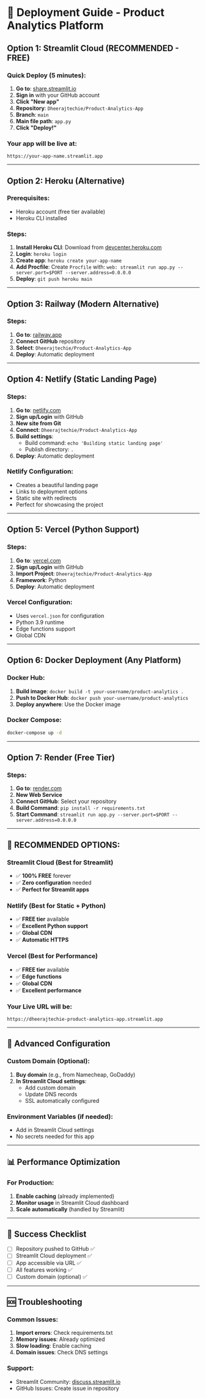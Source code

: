 # 🚀 Deployment Guide - Product Analytics Platform

## Option 1: Streamlit Cloud (RECOMMENDED - FREE)

### Quick Deploy (5 minutes):
1. **Go to**: [share.streamlit.io](https://share.streamlit.io)
2. **Sign in** with your GitHub account
3. **Click "New app"**
4. **Repository**: `Dheerajtechie/Product-Analytics-App`
5. **Branch**: `main`
6. **Main file path**: `app.py`
7. **Click "Deploy!"**

### Your app will be live at:
`https://your-app-name.streamlit.app`

---

## Option 2: Heroku (Alternative)

### Prerequisites:
- Heroku account (free tier available)
- Heroku CLI installed

### Steps:
1. **Install Heroku CLI**: Download from [devcenter.heroku.com](https://devcenter.heroku.com/articles/heroku-cli)
2. **Login**: `heroku login`
3. **Create app**: `heroku create your-app-name`
4. **Add Procfile**: Create `Procfile` with: `web: streamlit run app.py --server.port=$PORT --server.address=0.0.0.0`
5. **Deploy**: `git push heroku main`

---

## Option 3: Railway (Modern Alternative)

### Steps:
1. **Go to**: [railway.app](https://railway.app)
2. **Connect GitHub** repository
3. **Select**: `Dheerajtechie/Product-Analytics-App`
4. **Deploy**: Automatic deployment

---

## Option 4: Netlify (Static Landing Page)

### Steps:
1. **Go to**: [netlify.com](https://netlify.com)
2. **Sign up/Login** with GitHub
3. **New site from Git**
4. **Connect**: `Dheerajtechie/Product-Analytics-App`
5. **Build settings**:
   - Build command: `echo 'Building static landing page'`
   - Publish directory: `.`
6. **Deploy**: Automatic deployment

### Netlify Configuration:
- Creates a beautiful landing page
- Links to deployment options
- Static site with redirects
- Perfect for showcasing the project

---

## Option 5: Vercel (Python Support)

### Steps:
1. **Go to**: [vercel.com](https://vercel.com)
2. **Sign up/Login** with GitHub
3. **Import Project**: `Dheerajtechie/Product-Analytics-App`
4. **Framework**: Python
5. **Deploy**: Automatic deployment

### Vercel Configuration:
- Uses `vercel.json` for configuration
- Python 3.9 runtime
- Edge functions support
- Global CDN

---

## Option 6: Docker Deployment (Any Platform)

### Docker Hub:
1. **Build image**: `docker build -t your-username/product-analytics .`
2. **Push to Docker Hub**: `docker push your-username/product-analytics`
3. **Deploy anywhere**: Use the Docker image

### Docker Compose:
```bash
docker-compose up -d
```

---

## Option 7: Render (Free Tier)

### Steps:
1. **Go to**: [render.com](https://render.com)
2. **New Web Service**
3. **Connect GitHub**: Select your repository
4. **Build Command**: `pip install -r requirements.txt`
5. **Start Command**: `streamlit run app.py --server.port=$PORT --server.address=0.0.0.0`

---

## 🎯 RECOMMENDED OPTIONS:

### **Streamlit Cloud** (Best for Streamlit)
- ✅ **100% FREE** forever
- ✅ **Zero configuration** needed
- ✅ **Perfect for Streamlit apps**

### **Netlify** (Best for Static + Python)
- ✅ **FREE tier** available
- ✅ **Excellent Python support**
- ✅ **Global CDN**
- ✅ **Automatic HTTPS**

### **Vercel** (Best for Performance)
- ✅ **FREE tier** available
- ✅ **Edge functions**
- ✅ **Global CDN**
- ✅ **Excellent performance**

### Your Live URL will be:
`https://dheerajtechie-product-analytics-app.streamlit.app`

---

## 🔧 Advanced Configuration

### Custom Domain (Optional):
1. **Buy domain** (e.g., from Namecheap, GoDaddy)
2. **In Streamlit Cloud settings**:
   - Add custom domain
   - Update DNS records
   - SSL automatically configured

### Environment Variables (if needed):
- Add in Streamlit Cloud settings
- No secrets needed for this app

---

## 📊 Performance Optimization

### For Production:
1. **Enable caching** (already implemented)
2. **Monitor usage** in Streamlit Cloud dashboard
3. **Scale automatically** (handled by Streamlit)

---

## 🎉 Success Checklist

- [ ] Repository pushed to GitHub ✅
- [ ] Streamlit Cloud deployment ✅
- [ ] App accessible via URL ✅
- [ ] All features working ✅
- [ ] Custom domain (optional) ✅

---

## 🆘 Troubleshooting

### Common Issues:
1. **Import errors**: Check requirements.txt
2. **Memory issues**: Already optimized
3. **Slow loading**: Enable caching
4. **Domain issues**: Check DNS settings

### Support:
- Streamlit Community: [discuss.streamlit.io](https://discuss.streamlit.io)
- GitHub Issues: Create issue in repository
